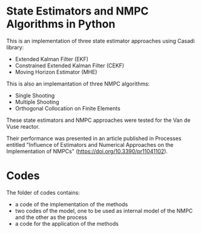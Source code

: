 # State Estimators and NMPC Algorithms in Python

This is an implementation of three state estimator approaches using Casadi library:

- Extended Kalman Filter (EKF)
- Constrained Extended Kalman Filter (CEKF)
- Moving Horizon Estimator (MHE)

This is also an implemantation of three NMPC algorithms:

- Single Shooting
- Multiple Shooting
- Orthogonal Collocation on Finite Elements

These state estimators and NMPC approaches were tested for the Van de Vuse reactor. 

Their performance was presented in an article published in Processes entitled "Influence of Estimators and Numerical Approaches on the Implementation of NMPCs" (https://doi.org/10.3390/pr11041102).

# Codes

The folder of codes contains:

- a code of the implementation of the methods
- two codes of the model, one to be used as internal model of the NMPC and the other as the process
- a code for the application of the methods